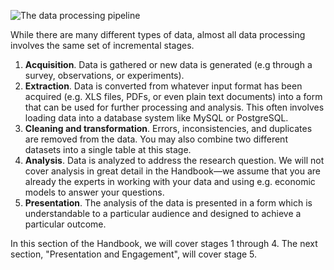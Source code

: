 ![The data processing pipeline](http://i.imgur.com/JXmQs6e.jpg)

While there are many different types of data, almost all data processing involves the same set of incremental stages.

1. **Acquisition**. Data is gathered or new data is generated (e.g through a survey, observations, or experiments).
2. **Extraction**. Data is converted from whatever input format has been acquired (e.g. XLS files, PDFs, or even plain text documents) into a form that can be used for further processing and analysis. This often involves loading data into a database system like MySQL or PostgreSQL.
3. **Cleaning and transformation**. Errors, inconsistencies, and duplicates are removed from the data. You may also combine two different datasets into a single table at this stage.
4. **Analysis**. Data is analyzed to address the research question. We will not cover analysis in great detail in the Handbook—we assume that you are already the experts in working with your data and using e.g. economic models to answer your questions.
5. **Presentation**. The analysis of the data is presented in a form which is understandable to a particular audience and designed to achieve a particular outcome.

In this section of the Handbook, we will cover stages 1 through 4. The next section, "Presentation and Engagement", will cover stage 5.